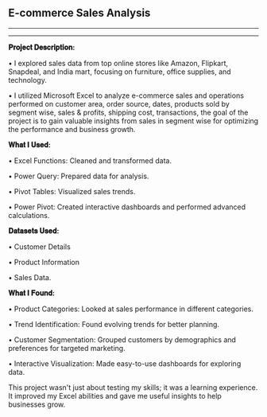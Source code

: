 ****E-commerce Sales Analysis****
--------------------------------------------
________________
**************************

**𝐏𝐫𝐨𝐣𝐞𝐜𝐭 𝐃𝐞𝐬𝐜𝐫𝐢𝐩𝐭𝐢𝐨𝐧:**

• I explored sales data from top online stores like Amazon, Flipkart, Snapdeal, and India mart, focusing on furniture, office supplies, and technology.  

• I utilized Microsoft Excel to analyze e-commerce sales and operations performed on customer area, order source, dates, products sold by segment wise, sales & profits, shipping cost, transactions, the goal of the project is to gain valuable insights from sales in segment wise for optimizing the performance and business growth.



**𝐖𝐡𝐚𝐭 𝐈 𝐔𝐬𝐞𝐝:**

• Excel Functions: Cleaned and transformed data.

• Power Query: Prepared data for analysis.

• Pivot Tables: Visualized sales trends.

• Power Pivot: Created interactive dashboards and performed advanced calculations.


**𝐃𝐚𝐭𝐚𝐬𝐞𝐭𝐬 𝐔𝐬𝐞𝐝:**

• Customer Details 

• Product Information  

• Sales Data.


**𝐖𝐡𝐚𝐭 𝐈 𝐅𝐨𝐮𝐧𝐝:**

• Product Categories: Looked at sales performance in different categories.

• Trend Identification: Found evolving trends for better planning.

• Customer Segmentation: Grouped customers by demographics and preferences for targeted marketing.

• Interactive Visualization: Made easy-to-use dashboards for exploring data.

This project wasn't just about testing my skills; it was a learning experience. It improved my Excel abilities and gave me useful insights to help businesses grow.
